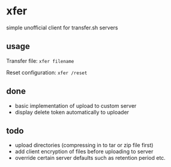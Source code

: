 # xfer

simple unofficial client for transfer.sh servers

## usage 

Transfer file: `xfer filename`

Reset configuration: `xfer /reset`

## done

- basic implementation of upload to custom server
- display delete token automatically to uploader

## todo

- upload directories (compressing in to tar or zip file first)
- add client encryption of files before uploading to server
- override certain server defaults such as retention period etc.